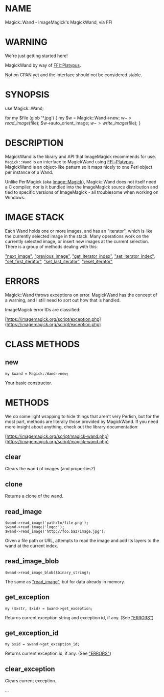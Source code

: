 # NAME

Magick::Wand - ImageMagick's MagickWand, via FFI

# WARNING

We're just getting started here!

MagickWand by way of [FFI::Platypus](https://metacpan.org/pod/FFI::Platypus).

Not on CPAN yet and the interface should not be considered stable.

# SYNOPSIS

use Magick::Wand;

for my $file (glob '\*.jpg') {
  my $w = Magick::Wand->new;
  $w->read\_image($file);
  $w->auto\_orient\_image;
  $w->write\_image($file);
}

# DESCRIPTION

MagickWand is the library and API that ImageMagick recommends for use.
`Magick::Wand` is an interface to MagickWand using [FFI::Platypus](https://metacpan.org/pod/FFI::Platypus).
MagickWand is an object-like pattern so it maps nicely to one Perl object per
instance of a Wand.

Unlike PerlMagick (aka [Image::Magick](https://metacpan.org/pod/Image::Magick)), Magick::Wand does not itself need
a C compiler, nor is it bundled into the ImageMagick source distribution and
tied to specific versions of ImageMagick - all troublesome when working on
Windows.

# IMAGE STACK

Each Wand holds one or more images, and has an "iterator", which is like the
currently selected image in the stack.  Many operations work on the currently
selected image, or insert new images at the current selection.  There is
a group of methods dealing with this:

["next\_image"](#next_image), ["previous\_image"](#previous_image), ["get\_iterator\_index"](#get_iterator_index),
["set\_iterator\_index"](#set_iterator_index), ["set\_first\_iterator"](#set_first_iterator), ["set\_last\_iterator"](#set_last_iterator),
["reset\_iterator"](#reset_iterator)

# ERRORS

Magick::Wand throws exceptions on error.  MagickWand has the concept of
a warning, and I still need to sort out how that is handled.

ImageMagick error IDs are classified:

[https://imagemagick.org/script/exception.php](https://imagemagick.org/script/exception.php)

# CLASS METHODS

## new

    my $wand = Magick::Wand->new;

Your basic constructor.

# METHODS

We do some light wrapping to hide things that aren't very Perlish, but for the
most part, methods are literally those provided by MagickWand.  If you need
more insight about anything, check out the library documentation:

[https://imagemagick.org/script/magick-wand.php](https://imagemagick.org/script/magick-wand.php)

## clear

Clears the wand of images (and properties?)

## clone

Returns a clone of the wand.

## read\_image

    $wand->read_image('path/to/file.png');
    $wand->read_image('logo:');
    $wand->read_image('http://foo.baz/image.jpg');

Given a file path or URL, attempts to read the image and add its layers to the
wand at the current index.

## read\_image\_blob

    $wand->read_image_blob($binary_string);

The same as ["read\_image"](#read_image), but for data already in memory.

## get\_exception

    my ($xstr, $xid) = $wand->get_exception;

Returns current exception string and exception id, if any. (See ["ERRORS"](#errors))

## get\_exception\_id

    my $xid = $wand->get_exception_id;

Returns current exception id, if any. (See ["ERRORS"](#errors))

## clear\_exception

Clears current exception.

...

